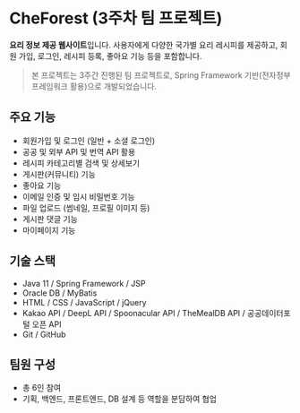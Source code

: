 # CheForest (3주차 팀 프로젝트)

**요리 정보 제공 웹사이트**입니다. 사용자에게 다양한 국가별 요리 레시피를 제공하고, 회원 가입, 로그인, 레시피 등록, 좋아요 기능 등을 포함합니다.

> 본 프로젝트는 3주간 진행된 팀 프로젝트로, Spring Framework 기반(전자정부프레임워크 활용)으로 개발되었습니다.

## 주요 기능
- 회원가입 및 로그인 (일반 + 소셜 로그인)
- 공공 및 외부 API 및 번역 API 활용
- 레시피 카테고리별 검색 및 상세보기
- 게시판(커뮤니티) 기능
- 좋아요 기능
- 이메일 인증 및 임시 비밀번호 기능
- 파일 업로드 (썸네일, 프로필 이미지 등)
- 게시판 댓글 기능
- 마이페이지 기능

## 기술 스택
- Java 11 / Spring Framework / JSP
- Oracle DB / MyBatis
- HTML / CSS / JavaScript / jQuery
- Kakao API / DeepL API / Spoonacular API / TheMealDB API / 공공데이터포털 오픈 API
- Git / GitHub

## 팀원 구성
- 총 6인 참여
- 기획, 백엔드, 프론트엔드, DB 설계 등 역할을 분담하여 협업
